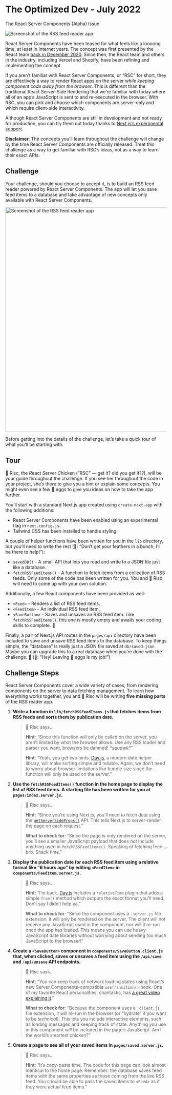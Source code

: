 # The Optimized Dev - July 2022

The React Server Components (Alpha) Issue

<img src="https://user-images.githubusercontent.com/8601064/173987473-18b912e5-5c7d-4d72-93fd-936d1707f7ed.png" alt="Screenshot of the RSS feed reader app" />

React Server Components have been teased for what feels like a loooong time, at least in Internet years. The concept was first presented by the React team [back in December 2020](https://reactjs.org/blog/2020/12/21/data-fetching-with-react-server-components.html). Since then, the React team and others in the industry, including Vercel and Shopify, have been refining and implementing the concept.

If you aren’t familiar with React Server Components, or “RSC” for short, they are effectively a way to render React apps on the server _while keeping component code away from the browser_. This is different than the traditional React Server-Side Rendering that we’re familiar with today where all of an app’s JavaScript is sent to and re-executed in the browser. With RSC, you can pick and choose which components are server-only and which require client-side interactivity.

Although React Server Components are still in development and not ready for production, you can try them out today thanks to [Next.js’s experimental support](https://nextjs.org/docs/advanced-features/react-18/server-components).

**Disclaimer**: The concepts you’ll learn throughout the challenge will change by the time React Server Components are officially released. Treat this challenge as a way to get familiar with RSC’s ideas, not as a way to learn their exact APIs.

## Challenge

Your challenge, should you choose to accept it, is to build an RSS feed reader powered by React Server Components. The app will let you save feed items to a database and take advantage of new concepts only available with React Server Components.

<img src="https://user-images.githubusercontent.com/8601064/173987473-18b912e5-5c7d-4d72-93fd-936d1707f7ed.png" alt="Screenshot of the RSS feed reader app" width="700" />

Before getting into the details of the challenge, let’s take a quick tour of what you’ll be starting with.

## Tour

🐔 Risc, the *R*eact *S*erver *C*hicken (”RSC” — get it? did you get it??), will be your guide throughout the challenge. If you see her throughout the code in your project, she’s there to give you a hint or explain some concepts. You might even see a few 🥚 eggs to give you ideas on how to take the app further.

You’ll start with a standard Next.js app created using `create-next-app` with the following additions:

- React Server Components have been enabled using an experimental flag in `next.config.js`.
- Tailwind CSS has been installed to handle styling.

A couple of helper functions have been written for you in the `lib` directory, but you’ll need to write the rest (🐔: ”Don’t get your feathers in a bunch; I’ll be there to help!”):

- `savedDB()` - A small API that lets you read and write to a JSON file just like a database.
- `fetchRSSFeedItems()` - A function to fetch items from a collection of RSS feeds. Only some of the code has been written for you. You and 🐔 Risc will need to come up with your own solution.

Additionally, a few React components have been provided as well:

- `<Feed>` - Renders a list of RSS feed items.
- `<FeedItem>` - An individual RSS feed item.
- `<SaveButton>` - Saves and unsaves an RSS feed item. Like `fetchRSSFeedItems()`, this one is mostly empty and awaits your coding skills to complete. 🧙

Finally, a pair of Next.js API routes in the `pages/api` directory have been included to save and unsave RSS feed items to the database. To keep things simple, the “database” is really just a JSON file saved at `db/saved.json`. Maybe you can upgrade this to a real database when you’re done with the challenge. 👀 (🐔: ”Hey! Leaving 🥚 eggs is my job!”)

## Challenge Steps

React Server Components cover a wide variety of cases, from rendering components on the server to data fetching management. To learn how everything works together, you and 🐔 Risc will be writing **five missing parts** of the RSS reader app.

1. **Write a function in `lib/fetchRSSFeedItems.js` that fetches items from RSS feeds and sorts them by publication date.**

   > 🐔 Risc says…
   >
   > **Hint**: “Since this function will only be called on the server, you aren’t limited by what the browser allows. Use any RSS loader and parser you want, browsers be damned! _\*squawk\*_”
   >
   > **Hint**: “Yeah, you get two hints. [Day.js](https://day.js.org/), a modern date helper library, will make sorting simple and reliable. Again, we don’t need to worry about browser limitations like bundle size since the function will only be used on the server.”

2. **Use the `fetchRSSFeedItems()` function in the home page to display the list of RSS feed items. A starting file has been written for you at `pages/index.server.js`.**

   > 🐔 Risc says…
   >
   > **Hint**: “Since you’re using Next.js, you’ll need to fetch data using the [`getServerSideProps()`](https://nextjs.org/docs/basic-features/data-fetching/get-server-side-props) API. This tells Next.js to server-render the page on each request.”
   >
   > **What to check for**: “Since the page is only rendered on the server, you’ll see a smaller JavaScript payload that does _not_ include anything used in `fetchRSSFeedItems()`. Speaking of fetching feed… brb. Snack time.”

3. **Display the publication date for each RSS feed item using a relative format like “6 hours ago” by editing `<FeedItem>` in `components/FeedItem.server.js`.**

   > 🐔 Risc says…
   >
   > **Hint**: “I’m back. [Day.js](https://day.js.org/) includes a `relativeTime` plugin that adds a simple `from()` method which outputs the exact format you’ll need. Don’t say I didn’t help ya.”
   >
   > **What to check for**: “Since the component uses a `.server.js` file extension, it will only be rendered on the server. The client will not receive any JavaScript used in the component, nor will it re-run once the app has loaded. This means you can use heavy JavaScript date libraries without worrying about sending too much JavaScript to the browser!”

4. **Create a `<SaveButton>` component in `components/SaveButton.client.js` that, when clicked, saves or unsaves a feed item using the `/api/save` and `/api/unsave` API endpoints.**

   > 🐔 Risc says…
   >
   > **Hint**: “You can keep track of network loading states using React’s new Server Components-compatible `useTransition()` hook. One of my favorite React personalities, chantastic, has [a great video explaining it](https://www.youtube.com/watch?v=Kd0d-9RQHSw).”
   >
   > **What to check for**: “Because the component uses a `.client.js` file extension, it will re-run in the browser (or “hydrate” if you want to be _technical_). This lets you include interactive elements, such as loading messages and keeping track of state. Anything you use in this component _will_ be included in the page’s JavaScript. Am I the world’s smartest chicken?”

5. **Create a page to see all of your saved items in `pages/saved.server.js`.**

   > 🐔 Risc says…
   >
   > **Hint**: “It’s copy-pasta time. The code for this page can look almost identical to the home page. Remember: the database saves feed items with the same properties as those coming from the live RSS feed. You should be able to pass the saved items to `<Feed>` as if they were actual feed items.”
